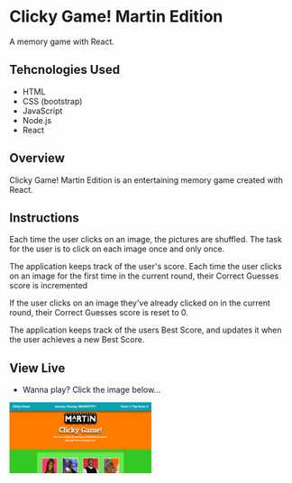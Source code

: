 # Clicky Game! Martin Edition

A memory game with React.

## Tehcnologies Used

- HTML
- CSS (bootstrap)
- JavaScript
- Node.js
- React

## Overview

Clicky Game! Martin Edition is an entertaining memory game created with React.

## Instructions

Each time the user clicks on an image, the pictures are shuffled. The task for the user is to click on each image once and only once.

The application keeps track of the user's score. Each time the user clicks on an image for the first time in the current round, their Correct Guesses score is incremented

If the user clicks on an image they've already clicked on in the current round, their Correct Guesses score is reset to 0.

The application keeps track of the users Best Score, and updates it when the user achieves a new Best Score.

## View Live

- Wanna play? Click the image below...

<a href="https://clicky-game-martin-edition.herokuapp.com/" target="_blank"><img src="https://github.com/Manuel-Padilla/clicky_game/blob/master/public/snapshot.png" alt="Clicky Game! Martin Edition" style="width: 50%; height: 50%;"></a>
